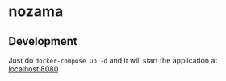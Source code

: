 # nozama

## Development 
Just do `docker-compose up -d` and it will start the application at [localhost:8080](http://localhost:8080).

